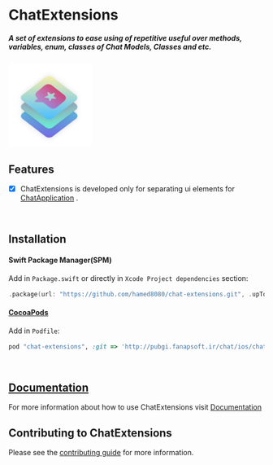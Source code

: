 # ChatExtensions

<h5>A set of extensions to ease using of repetitive useful over methods, variables, enum, classes of Chat Models, Classes and etc.</h5>

<img src="https://github.com/hamed8080/chat-extensions/raw/main/images/icon.png"  width="164" height="164">

## Features

- [x] ChatExtensions is developed only for separating ui elements for [ChatApplication](https://github.com/hamed8080/chat-application) .
<br/>

## Installation

#### Swift Package Manager(SPM) 

Add in `Package.swift` or directly in `Xcode Project dependencies` section:

```swift
.package(url: "https://github.com/hamed8080/chat-extensions.git", .upToNextMinor(from: "1.0.1")),
```

#### [CocoaPods](https://cocoapods.org) 

Add in `Podfile`:

```ruby
pod "chat-extensions", :git => 'http://pubgi.fanapsoft.ir/chat/ios/chat-extensions.git', :tag => '1.0.1'
```
<br/>

## [Documentation](https://hamed8080.github.io/chat-extensions/documentation/chatextensions/)
For more information about how to use ChatExtensions visit [Documentation](https://hamed8080.github.io/chat-extensions/documentation/chatextensions/) 
<br/>

## Contributing to ChatExtensions
Please see the [contributing guide](/CONTRIBUTING.md) for more information.

<!-- Copyright (c) 2021-2022 Apple Inc and the Swift Project authors. All Rights Reserved. -->

